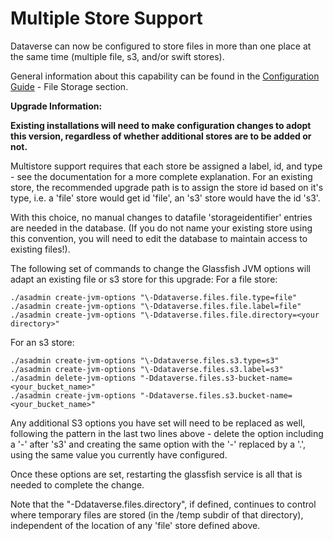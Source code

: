 # Multiple Store Support
Dataverse can now be configured to store files in more than one place at the same time (multiple file, s3, and/or swift stores). 

General information about this capability can be found in the <a href="http://guides.dataverse.org/en/latest/installation/config.html">Configuration Guide</a> - File Storage section.

**Upgrade Information:** 

**Existing installations will need to make configuration changes to adopt this version, regardless of whether additional stores are to be added or not.**

Multistore support requires that each store be assigned a label, id, and type - see the documentation for a more complete explanation. For an existing store, the recommended upgrade path is to assign the store id based on it's type, i.e. a 'file' store would get id 'file', an 's3' store would have the id 's3'. 

With this choice, no manual changes to datafile 'storageidentifier' entries are needed in the database. (If you do not name your existing store using this convention, you will need to edit the database to maintain access to existing files!).

The following set of commands to change the Glassfish JVM options will adapt an existing file or s3 store for this upgrade:
For a file store:

    ./asadmin create-jvm-options "\-Ddataverse.files.file.type=file"
    ./asadmin create-jvm-options "\-Ddataverse.files.file.label=file"
    ./asadmin create-jvm-options "\-Ddataverse.files.file.directory=<your directory>"
    
For an s3 store:

    ./asadmin create-jvm-options "\-Ddataverse.files.s3.type=s3"
    ./asadmin create-jvm-options "\-Ddataverse.files.s3.label=s3"
    ./asadmin delete-jvm-options "-Ddataverse.files.s3-bucket-name=<your_bucket_name>"
    ./asadmin create-jvm-options "-Ddataverse.files.s3.bucket-name=<your_bucket_name>"
    
Any additional S3 options you have set will need to be replaced as well, following the pattern in the last two lines above - delete the option including a '-' after 's3' and creating the same option with the '-' replaced by a '.', using the same value you currently have configured.  

Once these options are set, restarting the glassfish service is all that is needed to complete the change.  

Note that the "\-Ddataverse.files.directory", if defined, continues to control where temporary files are stored (in the /temp subdir of that directory), independent of the location of any 'file' store defined above.